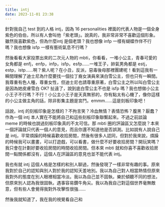 ```yaml
---
title: intj
date: 2023-11-01 23:38
---
```

針對我自己 test 到的人格 intj，因為 16 personalities 裡面的代表人物是一個全身紫色的伯伯，所以有人會叫他「紫老頭」。說真的，我非常非常不喜歡這個形象。雖然我喜歡紫色，但為什麼intj 是個老頭？我也想像 infp 一樣有蝴蝶作伴不行嗎？我也想像 isfp 一樣有藝術氣息不行嗎？

然後看看大家投票出來的二次元人物的 mbti，你看看，一堆小公主，青春可愛的女角都是 enfj，enfp，infp，isfp，esfp……一堆王子，帥氣男角都是 estj，estp，istp……啊？紫人呢？在小丑，反派，惡毒後母那裡團建呢！看到這我有一瞬間理解了迪士尼為什麼要找一個拉丁裔女演員來演白雪公主，但也只有一瞬間。我尊重有色人種，尊重女性，但迪士尼也請尊重原著，白雪公主之所以叫白雪公主是因為她皮膚雪白 OK? 扯遠了，說到底白雪公主不也是 isfp 嗎？我也想做小公主小王子不行嗎？不行！小公主小王子是天真無邪的，你有點太有心機了，像你這樣的小公主做主角的話，除非影集主題是宮鬥。emmm……這是刻板印象吧！

話說，intj 的刻板印象是怎樣的？不拘言笑？冷血無情？表情恐怖？腹黑？厭蠢？作為一個 intj 本人實在不能將自己和這些刻板印象聯繫起來。不過之前談論 meme 的時候也說過刻板印象真的不太可信。那 mbti 圈的評論區又怎麼說？本來一個評論就只代表一個人的意見，而且你還不知道他是否誤測。比如說有人說自己是 intj，平常煩躁的時候喜歡收拾房間，然後有很多人認同，但對於我來說，煩躁的時候我可以畫畫，可以打遊戲，可以看書，做什麼不好要收拾房間？開玩笑嗎？我只會在計劃好要收拾房間的時間收拾房間。但本來 mbti 就和你喜不喜歡收拾房間一點關係都沒有，這個人在評論區的意見也並不能代表 intj。

我也有就 intj 這個人格是怎樣的和別人聊過，然後發現了一樣非常有趣的事。原來我對於自己的認知與別人對於我的認知天差地別。我以為自己對人相當熱情但原來我對外的態度在別人眼裡相當冷淡。我以為自己並不固執，樂於傾聽不同的想法，但原來別人認為我很固執，遇事容易鑽牛角尖。我以為我自己對這個世界毫無敵意，但有些人會覺得我對外攻擊性很強……

然後我就知道了，我在我的視覺看自己和